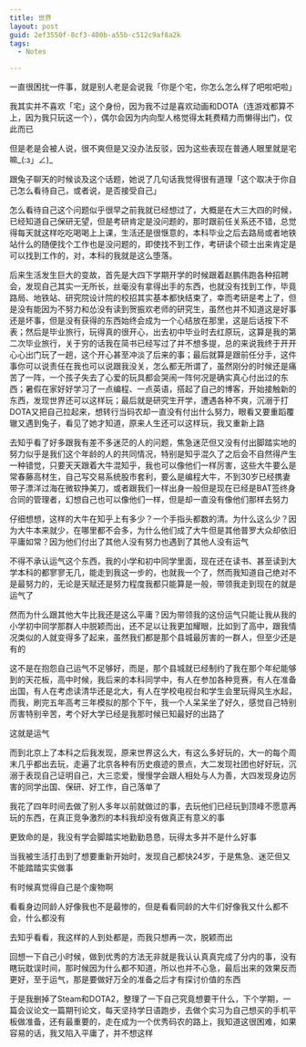 ```yaml
---
title: 世界
layout: post
guid: 2ef3550f-8cf3-400b-a55b-c512c9af8a2k
tags:
  - Notes

---
```


一直很困扰一件事，就是别人老是会说我「你是个宅，你怎么怎么样了吧啦吧啦」

我其实并不喜欢「宅」这个身份，因为我不过是喜欢动画和DOTA（连游戏都算不上，因为我只玩这一个），偶尔会因为内向型人格觉得太耗费精力而懒得出门，仅此而已

但是老是会被人说，很不爽但是又没办法反驳，因为这些表现在普通人眼里就是宅嘛_(:з」∠)_

跟兔子聊天的时候谈及这个话题，她说了几句话我觉得很有道理「这个取决于你自己怎么看待自己，或者说，是否接受自己」

怎么看待自己这个问题似乎很早之前我就已经想过了，大概是在大三大四的时候，已经知道自己保研无望，但是考研肯定是没问题的，那时跟前任关系还不错，总觉得每天就这样吃吃喝喝上上课，生活还是很惬意的，本科毕业之后去路局或者地铁站什么的随便找个工作也是没问题的，即使找不到工作，考研读个硕士出来肯定是可以找到工作的，对，本科的我就是这么堕落。

后来生活发生巨大的变故，首先是大四下学期开学的时候跟着赵鹏伟跑各种招聘会，发现自己其实一无所长，丝毫没有拿得出手的东西，也就没有找到工作，毕竟路局、地铁站、研究院设计院的校招其实基本都快结束了，幸而考研是考上了，但是没有能因为不努力和怂没有读到贺振欢老师的研究生，虽然也并不知道这是好事还是坏事，但是没有获得的东西始终会成为一个心结放在那里，这是后话按下不表；然后是毕业旅行，玩得真的很开心，出去初中毕业时去红原玩，这算是我的第二次毕业旅行，关于穷的话我在简书已经写过了并不想多提，总的来说我终于开开心心出门玩了一趟，这个开心甚至冲淡了后来的事；最后就算是跟前任分手，这件事你可以说责任在我也可以说跟我没关，怎么都无所谓了，虽然刚分的时候还是痛苦了一阵，一个孩子失去了心爱的玩具都会哭闹一阵何况是确实真心付出过的东西；暑假在家好好学习了一点编程、一点英语，搭起了自己的博客，开始接触新的东西，发现世界还可以这样玩；最后就是研究生开学，遭遇各种不爽，沉溺于打DOTA又把自己拉起来，想转行当码农却一直没有付出什么努力，眼看又要重蹈覆辙又遇到兔子，看见了她才知道，原来人生还可以这样玩，我又重新上路

去知乎看了好多跟我有差不多迷茫的人的问题，焦急迷茫但又没有付出脚踏实地的努力似乎是我们这个年龄的人的共同情况，特别是知乎混久了之后会不自然得产生一种错觉，只要天天跟着大牛混知乎，我也可以像他们一样厉害，这些大牛要么是常春藤高材生，自己写交易系统股市套利，要么是编程大牛，不到30岁已经携妻带子漂洋过海在微软挣美刀，或者跟我们一样出身一般但是现在已经是BAT签终身合同的管理者，幻想自己也可以像他们一样，但是却一直没有像他们那样去努力

仔细想想，这样的大牛在知乎上有多少？一个手指头都数的清。为什么这么少？因为大牛本来就少，在哪里都不会多，为什么他们成了大牛但是其他普罗大众却依旧平庸如常？因为他们付出了其他人没有努力也遇到了其他人没有运气

不得不承认运气这个东西，我的小学和初中同学里面，现在还在读书、甚至读到大学本科的都寥寥无几，能走到我这一步的，也就我一个了，然而我知道自己绝对不是最努力的，无论是天赋还是努力程度我都只能算是一般，带领我走到现在的就是运气了

然而为什么跟其他大牛比我还是这么平庸？因为带领我的这份运气只能让我从我的小学初中同学那群人中脱颖而出，还不足以让我更加耀眼，比如到了高中，跟我情况类似的人就变得多了起来，虽然我们都是那个县城最厉害的一群人，但至少还是有的

这不是在抱怨自己运气不足够好，而是，那个县城就已经制约了我在那个年纪能够到的天花板，高中时候，我后来的本科同学中，有人在参加各种竞赛，有人在准备出国，有人在考虑读清华还是北大，有人在学校电视台和学生会里玩得风生水起，而我，刷完五年高考三年模拟的那个下午，我一个人呆呆坐了好久，感觉自己特别厉害特别辛苦，考个好大学已经是我那时候已知最好的出路了

这就是运气

而到北京上了本科之后我发现，原来世界这么大，有这么多好玩的，大一的每个周末几乎都出去玩，走遍了北京各种有历史痕迹的景点，大二发现社团也好好玩，沉溺于表现自己证明自己，大三恋爱，慢慢学会跟人相处与人为善，大四发现身边厉害的同学出国、保研、好工作，自己落单了

我花了四年时间去做了别人多年以前就做过的事，去玩他们已经玩到顶峰不愿意再玩的东西，在真正竞争激烈的本科我却没有做真正有意义的事

更致命的是，我没有学会脚踏实地勤勤恳恳，玩得太多并不是什么好事

当我被生活打击到了想要重新开始时，发现自己都快24岁，于是焦急、迷茫但又不能踏踏实实做事

有时候真觉得自己是个废物啊

看看身边同龄人好像我也不是最惨的，但是看看同龄的大牛们好像我又什么都不会，什么都没有

去知乎看看，我这样的人到处都是，而我只想再一次，脱颖而出

回想一下自己小时候，做到优秀的方法无非就是我认认真真完成了分内的事，没有瞎玩耽误时间，那时候因为什么都不知道，所以也并不心急，最后出来的效果反而更好，至于运气，那是要做好万全的准备之后才有探讨价值的东西

于是我删掉了Steam和DOTA2，整理了一下自己究竟想要干什么，下个学期，一篇会议论文一篇期刊论文，每天坚持学日语跑步，去做个实习为自己想买的手机平板做准备，还有最重要的，走在成为一个优秀码农的路上，我知道这很困难，如果容易的话，我又陷入平庸了，并不想这样